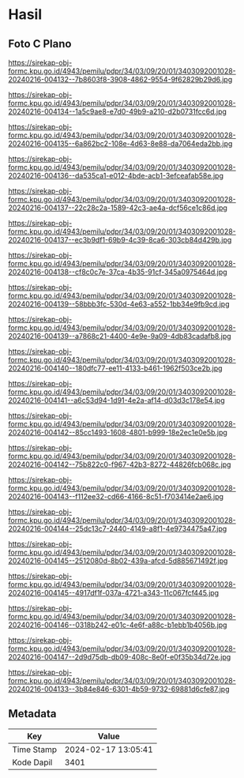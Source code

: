 # Hasil

## Foto C Plano

https://sirekap-obj-formc.kpu.go.id/4943/pemilu/pdpr/34/03/09/20/01/3403092001028-20240216-004132--7b8603f8-3908-4862-9554-9f62829b29d6.jpg

https://sirekap-obj-formc.kpu.go.id/4943/pemilu/pdpr/34/03/09/20/01/3403092001028-20240216-004134--1a5c9ae8-e7d0-49b9-a210-d2b0731fcc6d.jpg

https://sirekap-obj-formc.kpu.go.id/4943/pemilu/pdpr/34/03/09/20/01/3403092001028-20240216-004135--6a862bc2-108e-4d63-8e88-da7064eda2bb.jpg

https://sirekap-obj-formc.kpu.go.id/4943/pemilu/pdpr/34/03/09/20/01/3403092001028-20240216-004136--da535ca1-e012-4bde-acb1-3efceafab58e.jpg

https://sirekap-obj-formc.kpu.go.id/4943/pemilu/pdpr/34/03/09/20/01/3403092001028-20240216-004137--22c28c2a-1589-42c3-ae4a-dcf56ce1c86d.jpg

https://sirekap-obj-formc.kpu.go.id/4943/pemilu/pdpr/34/03/09/20/01/3403092001028-20240216-004137--ec3b9df1-69b9-4c39-8ca6-303cb84d429b.jpg

https://sirekap-obj-formc.kpu.go.id/4943/pemilu/pdpr/34/03/09/20/01/3403092001028-20240216-004138--cf8c0c7e-37ca-4b35-91cf-345a0975464d.jpg

https://sirekap-obj-formc.kpu.go.id/4943/pemilu/pdpr/34/03/09/20/01/3403092001028-20240216-004139--58bbb3fc-530d-4e63-a552-1bb34e9fb9cd.jpg

https://sirekap-obj-formc.kpu.go.id/4943/pemilu/pdpr/34/03/09/20/01/3403092001028-20240216-004139--a7868c21-4400-4e9e-9a09-4db83cadafb8.jpg

https://sirekap-obj-formc.kpu.go.id/4943/pemilu/pdpr/34/03/09/20/01/3403092001028-20240216-004140--180dfc77-ee11-4133-b461-1962f503ce2b.jpg

https://sirekap-obj-formc.kpu.go.id/4943/pemilu/pdpr/34/03/09/20/01/3403092001028-20240216-004141--a6c53d94-1d91-4e2a-af14-d03d3c178e54.jpg

https://sirekap-obj-formc.kpu.go.id/4943/pemilu/pdpr/34/03/09/20/01/3403092001028-20240216-004142--85cc1493-1608-4801-b999-18e2ec1e0e5b.jpg

https://sirekap-obj-formc.kpu.go.id/4943/pemilu/pdpr/34/03/09/20/01/3403092001028-20240216-004142--75b822c0-f967-42b3-8272-44826fcb068c.jpg

https://sirekap-obj-formc.kpu.go.id/4943/pemilu/pdpr/34/03/09/20/01/3403092001028-20240216-004143--f112ee32-cd66-4166-8c51-f703414e2ae6.jpg

https://sirekap-obj-formc.kpu.go.id/4943/pemilu/pdpr/34/03/09/20/01/3403092001028-20240216-004144--25dc13c7-2440-4149-a8f1-4e9734475a47.jpg

https://sirekap-obj-formc.kpu.go.id/4943/pemilu/pdpr/34/03/09/20/01/3403092001028-20240216-004145--2512080d-8b02-439a-afcd-5d885671492f.jpg

https://sirekap-obj-formc.kpu.go.id/4943/pemilu/pdpr/34/03/09/20/01/3403092001028-20240216-004145--4917df1f-037a-4721-a343-11c067fcf445.jpg

https://sirekap-obj-formc.kpu.go.id/4943/pemilu/pdpr/34/03/09/20/01/3403092001028-20240216-004146--0318b242-e01c-4e6f-a88c-b1ebb1b4056b.jpg

https://sirekap-obj-formc.kpu.go.id/4943/pemilu/pdpr/34/03/09/20/01/3403092001028-20240216-004147--2d9d75db-db09-408c-8e0f-e0f35b34d72e.jpg

https://sirekap-obj-formc.kpu.go.id/4943/pemilu/pdpr/34/03/09/20/01/3403092001028-20240216-004133--3b84e846-6301-4b59-9732-69881d6cfe87.jpg


## Metadata

| Key        | Value               |
| ---------- | ------------------- |
| Time Stamp | 2024-02-17 13:05:41 |
| Kode Dapil | 3401                |



